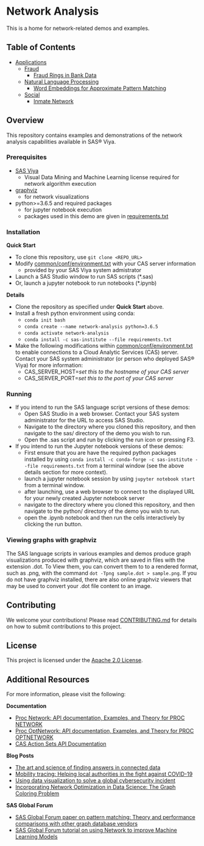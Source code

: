 # Network Analysis

This is a home for network-related demos and examples.

## Table of Contents

- [Applications](applications/)
    -  [Fraud](applications/fraud)
        - [Fraud Rings in Bank Data](applications/fraud/fraud-rings-in-bank-data)
    -  [Natural Language Processing](applications/natural-language-processing)
        - [Word Embeddings for Approximate Pattern Matching](applications/natural-language-processing/word-embeddings-for-approximate-pattern-matching)
    -  [Social](applications/social)
        - [Inmate Network](applications/social/inmate-network)

## Overview

This repository contains examples and demonstrations of the network analysis capabilities available in SAS® Viya.

### Prerequisites

- [SAS Viya](https://www.sas.com/en_us/software/viya.html)
   - Visual Data Mining and Machine Learning license required for network algorithm execution
- [graphviz](https://www.graphviz.org/)
   - for network visualizations
- python>=3.6.5 and required packages
   - for jupyter notebook execution
   - packages used in this demo are given in [requirements.txt](requirements.txt)

### Installation

**Quick Start**
- To clone this repository, use `git clone <REPO_URL>`
- Modify [common/conf/environment.txt](common/conf/environment.txt) with your CAS server information
   - provided by your SAS Viya system admistrator
- Launch a SAS Studio window to run SAS scripts (*.sas)
- Or, launch a jupyter notebook to run notebooks (*.ipynb)

**Details**
- Clone the repository as specified under **Quick Start** above.
- Install a fresh python environment using conda:
   - `conda init bash`
   - `conda create --name network-analysis python=3.6.5`
   - `conda activate network-analysis`
   - `conda install -c sas-institute --file requirements.txt`
- Make the following modifications within [common/conf/environment.txt](common/conf/environment.txt) to enable connections to a Cloud Analytic Services (CAS) server. Contact your SAS system administrator (or person who deployed SAS® Viya) for more information:
   - CAS_SERVER_HOST=<i>set this to the hostname of your CAS server</i>
   - CAS_SERVER_PORT=<i>set this to the port of your CAS server</i>

### Running

- If you intend to run the SAS language script versions of these demos:
   - Open SAS Studio in a web browser. Contact your SAS system administrator for the URL to access SAS Studio.
   - Navigate to the directory where you cloned this repository, and then navigate to the sas/ directory of the demo you wish to run.
   - Open the .sas script and run by clicking the run icon or pressing F3.
- If you intend to run the Jupyter notebook versions of these demos:
   - First ensure that you are have the required python packages installed by using `conda install -c conda-forge -c sas-institute --file requirements.txt` from a terminal window (see the above details section for more context).
   - launch a jupyter notebook session by using `jupyter notebook start` from a terminal window.
   - after launching, use a web browser to connect to the displayed URL for your newly created Jupyter notebook server
   - navigate to the directory where you cloned this repository, and then navigate to the python/ directory of the demo you wish to run.
   - open the .ipynb notebook and then run the cells interactively by clicking the run button.

### Viewing graphs with graphviz
The SAS language scripts in various examples and demos produce graph visualizations produced with graphviz, which are saved in files with the extension .dot. To View them, you can convert them to to a rendered format, such as .png, with the command `dot -Tpng sample.dot > sample.png`. If you do not have graphviz installed, there are also online graphviz viewers that may be used to convert your .dot file content to an image.

## Contributing

We welcome your contributions! Please read [CONTRIBUTING.md](CONTRIBUTING.md) for details on how to submit contributions to this project. 

## License

This project is licensed under the [Apache 2.0 License](LICENSE).

## Additional Resources

For more information, please visit the following:

**Documentation**
* [Proc Network: API documentation, Examples, and Theory for PROC NETWORK](https://go.documentation.sas.com/?cdcId=pgmsascdc&cdcVersion=default&docsetId=casmlnetwork&docsetTarget=titlepage.htm&locale=en)
* [Proc OptNetwork: API documentation, Examples, and Theory for PROC OPTNETWORK](https://go.documentation.sas.com/?cdcId=pgmsascdc&cdcVersion=default&docsetId=casnopt&docsetTarget=titlepage.htm&locale=en)
* [CAS Action Sets API Documentation](https://go.documentation.sas.com/?cdcId=pgmsascdc&cdcVersion=default&docsetId=allprodsactions&docsetTarget=actionSetsByName.htm&locale=en)

**Blog Posts**
* [The art and science of finding answers in connected data](https://blogs.sas.com/content/subconsciousmusings/2020/11/30/the-art-and-science-of-working-with-in-connected-data/)
* [Mobility tracing: Helping local authorities in the fight against COVID-19](https://blogs.sas.com/content/sascom/2020/07/08/mobility-tracing-helping-local-authorities-in-the-fight-against-covid-19/)
* [Using data visualization to solve a global cybersecurity incident](https://blogs.sas.com/content/subconsciousmusings/2020/12/03/using-data-visualization-to-solve-a-global-cybersecurity-incident/)
* [Incorporating Network Optimization in Data Science: The Graph Coloring Problem](https://www.linkedin.com/pulse/incorporating-network-optimization-data-science-graph-jay-laramore/)

**SAS Global Forum**
* [SAS Global Forum paper on pattern matching: Theory and performance comparisons with other graph database vendors](https://www.sas.com/content/dam/SAS/support/en/sas-global-forum-proceedings/2019/3353-2019.pdf)
* [SAS Global Forum tutorial on using Network to improve Machine Learning Models](https://youtu.be/dStT9Au2bN0)

